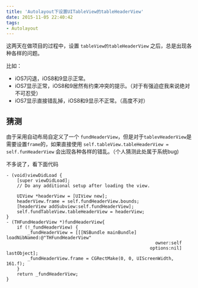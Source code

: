 ```yaml
---
title: 'Autolayout下设置UITableView的tableHeaderView'
date: 2015-11-05 22:40:42
tags: 
- Autolayout
---
```


这两天在做项目的过程中，设置 `tableView的tableHeaderView` 之后，总是出现各种各样的问题。

比如：

* iOS7闪退，iOS8和9显示正常。
* iOS7显示正常，iOS8和9居然有约束冲突的提示。（对于有强迫症我来说绝对不可忍受）
* iOS7显示直接错乱掉，iOS8和9显示不正常。（高度不对）

## 猜测
由于采用自动布局自定义了一个 `fundHeaderView`，但是对于`tablevHeaderView`是需要设置`frame`的，如果直接使用 `self.tableView.tableHeaderView = self.funHeaderView` 会出现各种各样的错乱。（个人猜测此处属于系统bug)

不多说了，看下面代码

```objc
- (void)viewDidLoad {
    [super viewDidLoad];
    // Do any additional setup after loading the view.

    UIView *headerView = [UIView new];
    headerView.frame = self.fundHeaderView.bounds;
    [headerView addSubview:self.fundHeaderView];
    self.fundTableView.tableHeaderView = headerView;
}
- (THFundHeaderView *)fundHeaderView{
    if (!_fundHeaderView) {
        _fundHeaderView = [[[NSBundle mainBundle] loadNibNamed:@"THFundHeaderView"
                                                        owner:self
                                                      options:nil] lastObject];
        _fundHeaderView.frame = CGRectMake(0, 0, UIScreenWidth, 161.f);
    }
    return _fundHeaderView;
}
```